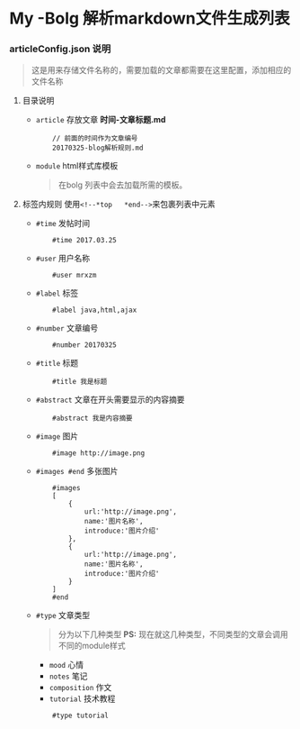 <!--*top
PS： 文件标头

#time 2017.03.25
#user mrxzm
#label markdown,文档
#number 20170325
#title blog 解析规则
#abstract 我的博客文章使用markdown工具来编辑，相对于纯html来说更方便编辑。主页使用的效果就会比较难对应上，只能我自己来解析markdown文件把文章内容放到列表页上。写个文章把解析规则记录写来，忘记了再来看看...
#image http://imgmini.dfshurufa.com/mobile/20160312074356_5724841a4822976c779062ecb8ca1b8c_1.jpeg
#type tutorial
*end-->
# My -Bolg 解析markdown文件生成列表

### articleConfig.json 说明

> 这是用来存储文件名称的，需要加载的文章都需要在这里配置，添加相应的
文件名称

1. 目录说明
    * `article` 存放文章 **时间-文章标题.md**
        ```
            // 前面的时间作为文章编号
            20170325-blog解析规则.md
        ```
    * `module` html样式库模板
        > 在bolg 列表中会去加载所需的模板。


2. 标签内规则 使用``<!--*top   *end-->``来包裹列表中元素

    * `#time` 发帖时间
        ```
            #time 2017.03.25
        ```
    * `#user` 用户名称
        ```
            #user mrxzm
        ```
    * `#label` 标签
        ```
            #label java,html,ajax
        ```
    * `#number` 文章编号
        ```
            #number 20170325
        ```
    * `#title` 标题
        ```
            #title 我是标题
        ```
    * `#abstract` 文章在开头需要显示的内容摘要
        ```
            #abstract 我是内容摘要
        ```
    * `#image` 图片
        ```
            #image http://image.png
        ```
    * `#images #end` 多张图片
        ```
            #images
            [
                {
                    url:'http://image.png',
                    name:'图片名称',
                    introduce:'图片介绍'
                },
                {
                    url:'http://image.png',
                    name:'图片名称',
                    introduce:'图片介绍'
                }
            ]
            #end
        ```
    * `#type` 文章类型
        >分为以下几种类型 **PS:** 现在就这几种类型，不同类型的文章会调用不同的module样式
        + `mood` 心情
        + `notes` 笔记
        + `composition` 作文
        + `tutorial` 技术教程
        ```
            #type tutorial
        ```
        

